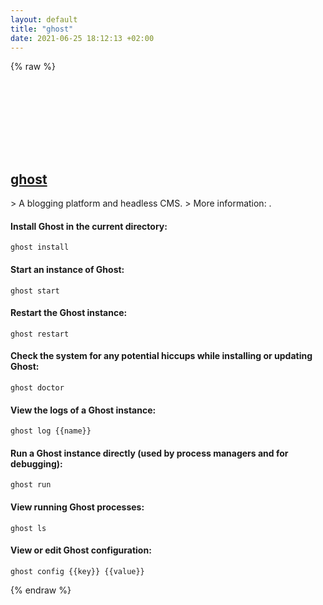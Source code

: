 ```yaml
---
layout: default
title: "ghost"
date: 2021-06-25 18:12:13 +02:00
---
```

{% raw %}
<h2 id="ghost">
  <a href="/en/common/ghost.html">ghost</a> <a href="#ghost"><svg class="icon">
    <use href="/assets/images/unicode_sprite.svg#link" />
  </svg></a>
</h2>
> A blogging platform and headless CMS.
> More information: <https://ghost.org>.

#### Install Ghost in the current directory:
```shell
ghost install
```
#### Start an instance of Ghost:
```shell
ghost start
```
#### Restart the Ghost instance:
```shell
ghost restart
```
#### Check the system for any potential hiccups while installing or updating Ghost:
```shell
ghost doctor
```
#### View the logs of a Ghost instance:
```shell
ghost log {{name}}
```
#### Run a Ghost instance directly (used by process managers and for debugging):
```shell
ghost run
```
#### View running Ghost processes:
```shell
ghost ls
```
#### View or edit Ghost configuration:
```shell
ghost config {{key}} {{value}}
```
{% endraw %}